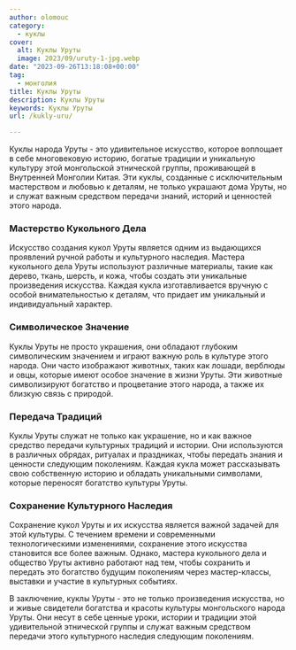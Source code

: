 ```yaml
---
author: olomouc
category:
  - куклы
cover:
  alt: Куклы Уруты
  image: 2023/09/uruty-1-jpg.webp
date: "2023-09-26T13:18:08+00:00"
tag:
  - монголия
title: Куклы Уруты
description: Куклы Уруты
keywords: Куклы Уруты
url: /kukly-uru/

---
```

Куклы народа Уруты \- это удивительное искусство, которое воплощает в себе многовековую историю, богатые традиции и уникальную культуру этой монгольской этнической группы, проживающей в Внутренней Монголии Китая. Эти куклы, созданные с исключительным мастерством и любовью к деталям, не только украшают дома Уруты, но и служат важным средством передачи знаний, историй и ценностей этого народа.

### Мастерство Кукольного Дела

Искусство создания кукол Уруты является одним из выдающихся проявлений ручной работы и культурного наследия. Мастера кукольного дела Уруты используют различные материалы, такие как дерево, ткань, шерсть, и кожа, чтобы создать эти уникальные произведения искусства. Каждая кукла изготавливается вручную с особой внимательностью к деталям, что придает им уникальный и индивидуальный характер.

### Символическое Значение

Куклы Уруты не просто украшения, они обладают глубоким символическим значением и играют важную роль в культуре этого народа. Они часто изображают животных, таких как лошади, верблюды и овцы, которые имеют особое значение в жизни Уруты. Эти животные символизируют богатство и процветание этого народа, а также их близкую связь с природой.

### Передача Традиций

Куклы Уруты служат не только как украшение, но и как важное средство передачи культурных традиций и истории. Они используются в различных обрядах, ритуалах и праздниках, чтобы передать знания и ценности следующим поколениям. Каждая кукла может рассказывать свою собственную историю и обладать уникальными символами, которые переносят богатство культуры Уруты.

### Сохранение Культурного Наследия

Сохранение кукол Уруты и их искусства является важной задачей для этой культуры. С течением времени и современными технологическими изменениями, сохранение этого искусства становится все более важным. Однако, мастера кукольного дела и общество Уруты активно работают над тем, чтобы сохранить и передать это богатство будущим поколениям через мастер-классы, выставки и участие в культурных событиях.

В заключение, куклы Уруты \- это не только произведения искусства, но и живые свидетели богатства и красоты культуры монгольского народа Уруты. Они несут в себе ценные уроки, истории и традиции этой удивительной этнической группы и служат важным средством передачи этого культурного наследия следующим поколениям.

